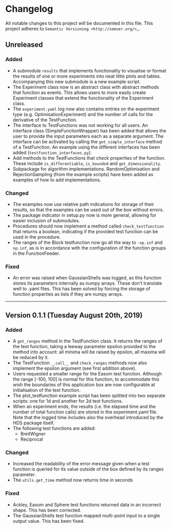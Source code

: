 # Changelog

All notable changes to this project will be documented in this file.
This project adheres to `Semantic Versioning <http://semver.org/>`_.

## Unreleased

### Added
* A submodule `results` that implements functionality to visualise or format
  the results of one or more experiments into neat little plots and tables.
  Accompanying this new submodule is a new example script.
* The Experiment class now is an abstract class with abstract methods that
  function as events. This allows users to more easily create Experiment
  classes that extend the functionality of the Experiment class.
* The `experiment.yaml` log now also contains entries on the experiment type
  (e.g. OptimisationExperiment) and the number of calls for the derivative
  of the TestFunction.
* The interface to TestFunctions was not working for all users. An interface
  class (SimpleFunctionWrapper) has been added that allows the user to provide
  the input parameters each as a separate argument. The interface can be
  activated by calling the `get_simple_interface` method of a TestFunction. An
  example using the different interfaces has been added
  (`testfunction_interfaces.py`).
* Add methods to the TestFunctions that check properties of the function. These
  include `is_differentiable`, `is_bounded` and `get_dimensionality`.
* Subpackage for algorithm implementations. RandomOptimisation and
  RejectionSampling (from the example scripts) have been added as examples of
  how to add implementations.

### Changed
* The examples now use relative path indications for storage of their results,
  so that the examples can be used out of the box without errors.
* The package indicator in setup.py now is more general, allowing for easier
  inclusion of submodules.
* Procedures should now implement a method called `check_testfunction` that
  returns a boolean, indicating if the provided test function can be used in
  the procedure.
* The ranges of the Block testfunction now go all the way to `-np.inf` and 
  `np.inf`, as is in accordance with the configuration of the function groups
  in the FunctionFeeder.

### Fixed
* An error was raised when GaussianShells was logged, as this function stores
  its parameters internally as numpy arrays. These don't translate well to
  .yaml files. This has been solved by forcing the storage of function 
  properties as lists if they are numpy arrays.
---
## Version 0.1.1 (Tuesday August 20th, 2019)

### Added
* A `get_ranges` method in the TestFunction class. It returns the ranges of the
  test function, taking a leeway parameter epsilon provided to the method into
  account: all minima will be raised by epsilon, all maxima will be reduced by
  it.
* The TestFunction `__call__` and `check_ranges` methods now also implement the
  epsilon argument (see first addition above).
* Users requested a smaller range for the Easom test function. Although the
  range [-100, 100] is normal for this function, to accommodate this wish the
  boundaries of this application box are now configurable at initialisation
  of the test function.
* The plot_testfunction example script has been splitted into two separate
  scripts: one for 1d and another for 2d test functions.
* When an experiment ends, the results (i.e. the elapsed time and the number
  of total function calls) are stored in the experiment.yaml file. Note that
  the logged time includes also the overhead introduced by the HDS package
  itself.
* The following test functions are added:
    * BreitWigner
    * Reciprocal

### Changed
* Increased the readability of the error message given when a test function is
  queried for its value outside of the box defined by its ranges parameter.
* The `utils.get_time` method now returns time in seconds

### Fixed
* Ackley, Easom and Sphere test functions returned data in an incorrect shape.
  This has been corrected.
* The GaussianShells test function mapped multi-point input to a single output
  value. This has been fixed.
